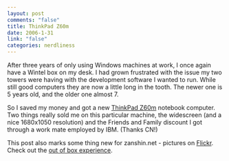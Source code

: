 ```yaml
--- 
layout: post
comments: "false"
title: ThinkPad Z60m
date: 2006-1-31
link: "false"
categories: nerdliness
---
```

After three years of only using Windows machines at work, I once again have a Wintel box on my desk. I had grown frustrated with the issue my two towers were having with the development software I wanted to run. While still good computers they are now a little long in the tooth. The newer one is 5 years old, and the older one almost 7.

So I saved my money and got a new <a href="http://www-131.ibm.com/webapp/wcs/stores/servlet/ProductDisplay?productId=4611686018425101482&amp;storeId=10000001&amp;langId=-1&amp;categoryId=4611686018425011252&amp;dualCurrId=1000073&amp;catalogId=-840" title="ThinkPad Z60m">ThinkPad Z60m</a> notebook computer. Two things really sold me on this particular machine, the widescreen (and a nice 1680x1050 resolution) and the Friends and Family discount I got through a work mate employed by IBM. (Thanks CN!)

This post also marks some thing new for zanshin.net - pictures on <a href="http://flickr.com" title="Flickr">Flickr</a>. Check out the <a href="http://flickr.com/photos/zanshin/sets/72057594057460183/" title="OOBE">out of box experience</a>.

